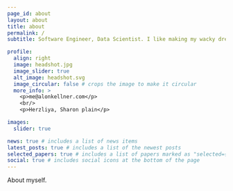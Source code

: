 ```yaml
---
page_id: about
layout: about
title: about
permalink: /
subtitle: Software Engineer, Data Scientist. I like making my wacky dreams come true.

profile:
  align: right
  image: headshot.jpg
  image_slider: true
  alt_image: headshot.svg
  image_circular: false # crops the image to make it circular
  more_info: >
    <p>me@alonkellner.com</p>
    <br/>
    <p>Herzliya, Sharon plain</p>

images:
  slider: true

news: true # includes a list of news items
latest_posts: true # includes a list of the newest posts
selected_papers: true # includes a list of papers marked as "selected={true}"
social: true # includes social icons at the bottom of the page
---
```


About myself.
